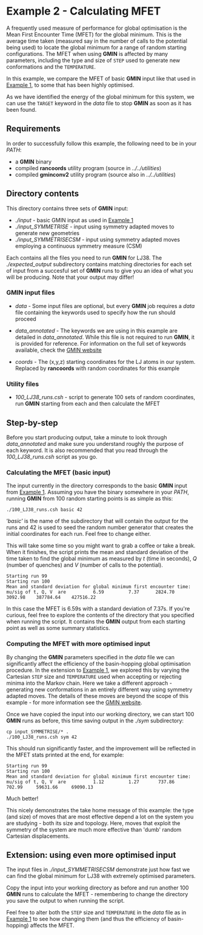 # Example 2 - Calculating MFET

A frequently used measure of performance for global optimisation is the Mean First Encounter Time (MFET) for the global minimum. This is the average time taken 
(measured say in the number of calls to the potential being used) to locate the global minimum for a range of random starting configurations. The MFET when using 
**GMIN** is affected by many parameters, including the type and size of `STEP` used to generate new conformations and the `TEMPERATURE`.

In this example, we compare the MFET of basic **GMIN** input like that used in [Example 1](../01_Introducing_GMIN), to some that has been highly optimised. 

As we have identified the energy of the global minimum for this system, we can use the `TARGET` keyword in the *data* file to stop **GMIN** as soon as it has been 
found.

## Requirements
In order to successfully follow this example, the following need to be in your *PATH*:

- a **GMIN** binary
- compiled **rancoords** utility program (source in *../../utilities*)
- compiled **gminconv2** utility program (source also in *../../utilities*)

## Directory contents
This directory contains three sets of **GMIN** input:

- *./input* 			- basic GMIN input as used in [Example 1](../01_Introducing_GMIN)
- *./input_SYMMETRISE*		- input using symmetry adapted moves to generate new geometries
- *./input_SYMMETRISECSM*	- input using symmetry adapted moves employing a continuous symmetry measure (CSM) 

Each contains all the files you need to run **GMIN** for LJ38. The *./expected_output* subdirectory contains matching directories for each set of input from a 
succesful set of **GMIN** runs to give you an idea of what you will be producing. Note that your output may differ!

### GMIN input files

- *data* -		Some input files are optional, but every **GMIN** job requires a *data* file containing the keywords used to specify 
			how the run should proceed 
		
- *data_annotated* -	The keywords we are using in this example are detailed in *data_annotated*. While this file is not required to run **GMIN**, it is
			provided for reference. For information on the full set of keywords available, check the [GMIN website](http://www-wales.ch.cam.ac.uk/GMIN)

- *coords* - 		The (x,y,z) starting coordinates for the LJ atoms in our system. Replaced by **rancoords** with random coordinates for this example 

### Utility files

- *100_LJ38_runs.csh* -	script to generate 100 sets of random coordinates, run **GMIN** starting from each and then calculate the MFET

## Step-by-step

Before you start producing output, take a minute to look through *data_annotated* and make sure you understand roughly the purpose of each keyword. It is also 
recommended that you read through the *100_LJ38_runs.csh* script as you go. 

### Calculating the MFET (basic input)

The input currently in the directory corresponds to the basic **GMIN** input from [Example 1](../01_Introducing_GMIN). Assuming you have the binary somewhere 
in your *PATH*, running
**GMIN** from 100 random starting points is as simple as this:

```
./100_LJ38_runs.csh basic 42
```

‘*basic*’ is the name of the subdirectory that will contain the output for the runs and 42 is used to seed the random number generator that creates the initial 
coordinates for each run. Feel free to change either.

This will take some time so you might want to grab a coffee or take a break. When it finishes, the script prints the mean and standard deviation of the time taken 
to find the global minimum as measured by *t* (time in seconds), *Q* (number of quenches) and *V* (number of calls to the potential). 

```
Starting run 99
Starting run 100
Mean and standard deviation for global minimum first encounter time:
mu/sig of t, Q, V  are          6.59         7.37      2824.70      3092.98    387784.64    427516.22
```

In this case the MFET is 6.59s with a standard deviation of 7.37s. If you're curious, feel free to explore the contents of the directory that you specified 
when running the script. It contains the **GMIN** output from each starting point as well as some summary statistics.

### Computing the MFET with more optimised input

By changing the **GMIN** parameters specified in the *data* file we can significantly affect the efficiency of the basin-hopping global optimisation procedure.
In the extension to [Example 1](../01_Introducing_GMIN), we explored this by varying the Cartesian `STEP` size and `TEMPERATURE` used when accepting or 
rejecting minima into the Markov chain.
Here we take a different approach - generating new conformations in an entirely different way using symmetry adapted moves. The details of these moves are beyond
the scope of this example - for more information see the [GMIN website](http://www-wales.ch.cam.ac.uk/GMIN).

Once we have copied the input into our working directory, we can start 100 **GMIN** runs as before, this time saving output in the *./sym* subdirectory:
```
cp input_SYMMETRISE/* .
./100_LJ38_runs.csh sym 42
```

This should run significantly faster, and the improvement will be reflected in the MFET stats printed at the end, for example:
```
Starting run 99
Starting run 100
Mean and standard deviation for global minimum first encounter time:
mu/sig of t, Q, V  are          1.12         1.27       737.86       702.99     59631.66     69090.13
```

Much better! 

This nicely demonstrates the take home message of this example: the type (and size) of moves that are most effective depend a lot on the system you are 
studying - both its size and topology. Here, moves that exploit the symmetry of the system are much more effective than 'dumb' random Cartesian displacements.

## Extension: using even more optimised input

The input files in *./input_SYMMETRISECSM* demonstrate just how fast we can find the global minimum for LJ38 with extremely optimised parameters. 

Copy the input into your working directory as before and run another 100 **GMIN** runs to calculate the MFET - remembering to change the directory you 
save the output to when running the script.

Feel free to alter both the `STEP` size and `TEMPERATURE` in the *data* file as in [Example 1](../01_Introducing_GMIN) to see how changing them (and thus the 
efficiency of basin-hopping) affects the MFET. 
